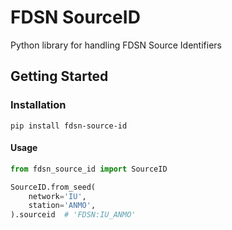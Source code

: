 # FDSN SourceID

Python library for handling FDSN Source Identifiers

## Getting Started

### Installation

```shell
pip install fdsn-source-id
```

#### Usage

```python
from fdsn_source_id import SourceID

SourceID.from_seed(
    network='IU',
    station='ANMO',
).sourceid  # 'FDSN:IU_ANMO'
```
